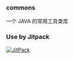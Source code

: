 ### commons
一个 JAVA 的常用工具类库

### Use by Jitpack
[![JitPack](https://jitpack.io/v/devezhao/commons.svg)](https://jitpack.io/#devezhao/commons)
